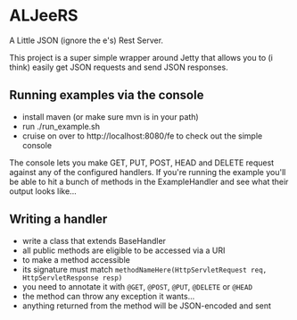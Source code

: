 # ALJeeRS

A Little JSON (ignore the e's) Rest Server.

This project is a super simple wrapper around Jetty that allows you to (i think) easily get JSON requests and send JSON responses.


## Running examples via the console

* install maven (or make sure mvn is in your path)
* run ./run_example.sh
* cruise on over to http://localhost:8080/fe to check out the simple console

The console lets you make GET, PUT, POST, HEAD and DELETE request against any of the configured handlers. If you're running the example
you'll be able to hit a bunch of methods in the ExampleHandler and see what their output looks like...

## Writing a handler

* write a class that extends BaseHandler
* all public methods are eligible to be accessed via a URI
* to make a method accessible
 * its signature must match `methodNameHere(HttpServletRequest req, HttpServletResponse resp)`
 * you need to annotate it with `@GET`, `@POST`, `@PUT`, `@DELETE` or `@HEAD`
 * the method can throw any exception it wants...
 * anything returned from the method will be JSON-encoded and sent
